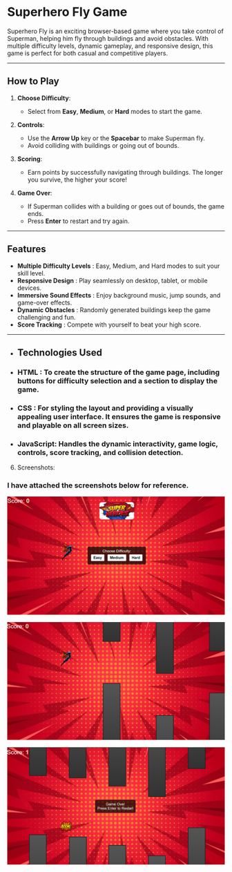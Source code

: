 # Superhero Fly Game 

Superhero Fly is an exciting browser-based game where you take control of Superman, helping him fly through buildings and avoid obstacles. With multiple difficulty levels, dynamic gameplay, and responsive design, this game is perfect for both casual and competitive players.

---

##  How to Play

1. **Choose Difficulty**:
   - Select from **Easy**, **Medium**, or **Hard** modes to start the game.

2. **Controls**:
   - Use the **Arrow Up** key or the **Spacebar** to make Superman fly.
   - Avoid colliding with buildings or going out of bounds.

3. **Scoring**:
   - Earn points by successfully navigating through buildings. The longer you survive, the higher your score!

4. **Game Over**:
   - If Superman collides with a building or goes out of bounds, the game ends.
   - Press **Enter** to restart and try again.

---

##  Features

- **Multiple Difficulty Levels** :  Easy, Medium, and Hard modes to suit your skill level.
- **Responsive Design** :  Play seamlessly on desktop, tablet, or mobile devices.
- **Immersive Sound Effects** :  Enjoy background music, jump sounds, and game-over effects.
- **Dynamic Obstacles** :  Randomly generated buildings keep the game challenging and fun.
- **Score Tracking** :  Compete with yourself to beat your high score.

---

- ## Technologies Used

- ### HTML : To create the structure of the game page, including buttons for difficulty selection and a section to display the game.
- ### CSS : For styling the layout and providing a visually appealing user interface. It ensures the game is responsive and playable on all screen sizes.
- ### JavaScript: Handles the dynamic interactivity, game logic, controls, score tracking, and collision detection.



6. Screenshots:
### I have attached the screenshots below for reference.


![Alt Text](gamePage1.png)

![Alt Text](gamePage2.png)

![Alt Text](gamePage3.png)





